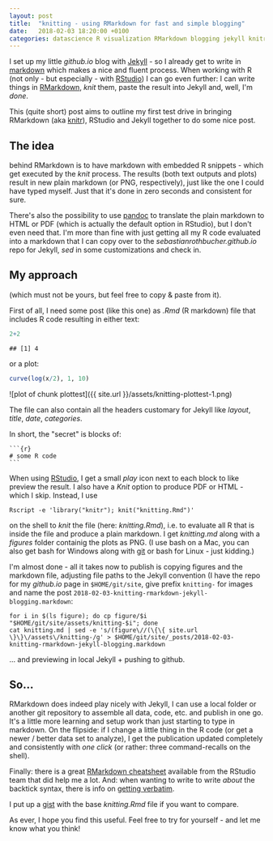 ```yaml
---
layout: post
title:  "knitting - using RMarkdown for fast and simple blogging"
date:   2018-02-03 18:20:00 +0100
categories: datascience R visualization RMarkdown blogging jekyll knitr
---
```


I set up my little *github.io* blog with [Jekyll] - so I already get to write in [markdown] which makes a nice and fluent process. When working with R (not only - but especially - with [RStudio]) I can go even further: I can write things in [RMarkdown], *knit* them, paste the result into Jekyll and, well, I'm *done*. 

This (quite short) post aims to outline my first test drive in bringing RMarkdown (aka [knitr]), RStudio and Jekyll together to do some nice post. 

## The idea

behind RMarkdown is to have markdown with embedded R snippets - which get executed by the *knit* process. The results (both text outputs and plots) result in new plain markdown (or PNG, respectively), just like the one I could have typed myself. Just that it's done in zero seconds and consistent for sure. 

There's also the possibility to use [pandoc] to translate the plain markdown to HTML or PDF (which is actually the default option in RStudio), but I don't even need that. I'm more than fine with just getting all my R code evaluated into a markdown that I can copy over to the *sebastianrothbucher.github.io* repo for Jekyll, *sed* in some customizations and check in.

## My approach

(which must not be yours, but feel free to copy & paste from it). 

First of all, I need some post (like this one) as *.Rmd* (R markdown) file that includes R code resulting in either text: 


```r
2+2
```

```
## [1] 4
```

or a plot: 


```r
curve(log(x/2), 1, 10)
```

![plot of chunk plottest]({{ site.url }}/assets/knitting-plottest-1.png)

The file can also contain all the headers customary for Jekyll like *layout*, *title*, *date*, *categories*.

In short, the "secret" is blocks of:

~~~
```{r}
# some R code
```
~~~

When using [RStudio], I get a small *play* icon next to each block to like preview the result. I also have a *Knit* option to produce PDF or HTML - which I skip. Instead, I use 

```
Rscript -e 'library("knitr"); knit("knitting.Rmd")'
```

on the shell to *knit* the file (here: *knitting.Rmd*), i.e. to evaluate all R that is inside the file and produce a plain markdown. I get *knitting.md* along with a *figures* folder containig the plots as PNG. (I use bash on a Mac, you can also get bash for Windows along with [git] or bash for Linux - just kidding.)

I'm almost done - all it takes now to publish is copying figures and the markdown file, adjusting file paths to the Jekyll convention (I have the repo for my *github.io* page in ```$HOME/git/site```, give prefix ```knitting-``` for images and name the post ```2018-02-03-knitting-rmarkdown-jekyll-blogging.markdown```:

```
for i in $(ls figure); do cp figure/$i "$HOME/git/site/assets/knitting-$i"; done
cat knitting.md | sed -e 's/(figure\//(\{\{ site.url \}\}\/assets\/knitting-/g' > $HOME/git/site/_posts/2018-02-03-knitting-rmarkdown-jekyll-blogging.markdown
```
... and previewing in local Jekyll + pushing to github.

## So...

RMarkdown does indeed play nicely with Jekyll, I can use a local folder or another git repository to assemble all data, code, etc. and publish in one go. It's a little more learning and setup work than just starting to type in markdown. On the flipside: if I change a little thing in the R code (or get a newer / better data set to analyze), I get the publication updated completely and consistently with *one click* (or rather: three command-recalls on the shell).

Finally: there is a great [RMarkdown cheatsheet](https://www.rstudio.com/wp-content/uploads/2015/02/rmarkdown-cheatsheet.pdf) available from the RStudio team that did help me a lot. And: when wanting to write to write *about* the backtick syntax, there is info on [getting verbatim](http://rmarkdown.rstudio.com/articles_verbatim.html).

I put up a [gist](https://gist.github.com/sebastianrothbucher/8e1fc0cb2b84ce7dfd4bcfc33fe8faf1) with the base *knitting.Rmd* file if you want to compare.

As ever, I hope you find this useful. Feel free to try for yourself - and let me know what you think!

[Jekyll]: https://github.com/jekyll/jekyll
[markdown]: https://en.wikipedia.org/wiki/Markdown
[RStudio]: https://www.rstudio.com/
[RMarkdown]: http://rmarkdown.rstudio.com/
[knitr]: https://cran.r-project.org/web/packages/knitr/
[pandoc]: https://pandoc.org/
[git]: https://git-scm.com/
